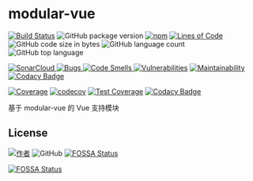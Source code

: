 # modular-vue

[![Build Status](https://travis-ci.org/han-feng/modular-vue.svg?branch=master)](https://travis-ci.org/han-feng/modular-vue)
![GitHub package version](https://img.shields.io/github/package-json/v/han-feng/modular-vue.svg)
[![npm](https://img.shields.io/npm/v/modular-vue.svg)](https://www.npmjs.com/package/modular-vue)
[![Lines of Code](https://sonarcloud.io/api/project_badges/measure?project=han-feng_modular-vue&metric=ncloc)](https://sonarcloud.io/dashboard?id=han-feng_modular-vue)
![GitHub code size in bytes](https://img.shields.io/github/languages/code-size/han-feng/modular-vue.svg)
![GitHub language count](https://img.shields.io/github/languages/count/han-feng/modular-vue.svg)
![GitHub top language](https://img.shields.io/github/languages/top/han-feng/modular-vue.svg)

[![SonarCloud](https://sonarcloud.io/api/project_badges/measure?project=han-feng_modular-vue&metric=alert_status)
![Bugs](https://sonarcloud.io/api/project_badges/measure?project=han-feng_modular-vue&metric=bugs)
![Code Smells](https://sonarcloud.io/api/project_badges/measure?project=han-feng_modular-vue&metric=code_smells)
![Vulnerabilities](https://sonarcloud.io/api/project_badges/measure?project=han-feng_modular-vue&metric=vulnerabilities)](https://sonarcloud.io/dashboard?id=han-feng_modular-vue)
[![Maintainability](https://api.codeclimate.com/v1/badges/5c36ea4eca94c86b4a47/maintainability)](https://codeclimate.com/github/han-feng/modular-vue/maintainability)
[![Codacy Badge](https://api.codacy.com/project/badge/Grade/134a8fba89f04979b9802d1037c6c73e)](https://www.codacy.com/app/han-feng/modular-vue?utm_source=github.com&amp;utm_medium=referral&amp;utm_content=han-feng/modular-vue&amp;utm_campaign=Badge_Grade)

[![Coverage](https://sonarcloud.io/api/project_badges/measure?project=han-feng_modular-vue&metric=coverage)](https://sonarcloud.io/dashboard?id=han-feng_modular-vue)
[![codecov](https://codecov.io/gh/han-feng/modular-vue/branch/master/graph/badge.svg)](https://codecov.io/gh/han-feng/modular-vue)
[![Test Coverage](https://api.codeclimate.com/v1/badges/5c36ea4eca94c86b4a47/test_coverage)](https://codeclimate.com/github/han-feng/modular-vue/test_coverage)
[![Codacy Badge](https://api.codacy.com/project/badge/Coverage/134a8fba89f04979b9802d1037c6c73e)](https://www.codacy.com/app/han-feng/modular-vue?utm_source=github.com&utm_medium=referral&utm_content=han-feng/modular-vue&utm_campaign=Badge_Coverage)

基于 modular-vue 的 Vue 支持模块

## License

[![作者](https://img.shields.io/badge/%E4%BD%9C%E8%80%85-han__feng%40foxmail.com-red.svg?style=social&logo=github)](mailto:han_feng@foxmail.com)
![GitHub](https://img.shields.io/github/license/han-feng/modular-vue.svg)
[![FOSSA Status](https://app.fossa.io/api/projects/git%2Bgithub.com%2Fhan-feng%2Fmodular-vue.svg?type=shield)](https://app.fossa.io/projects/git%2Bgithub.com%2Fhan-feng%2Fmodular-vue?ref=badge_shield)

[![FOSSA Status](https://app.fossa.io/api/projects/git%2Bgithub.com%2Fhan-feng%2Fmodular-vue.svg?type=large)](https://app.fossa.io/projects/git%2Bgithub.com%2Fhan-feng%2Fmodular-vue?ref=badge_large)

